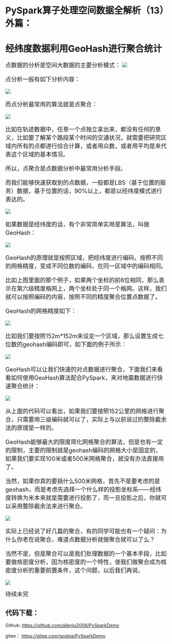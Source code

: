 # PySpark算子处理空间数据全解析（13）外篇：
# 经纬度数据利用GeoHash进行聚合统计

<font size=4>
点数据的分析是空间大数据的主要分析模式：

<img src="./img/1.jpg"/>


点分析一般有如下分析内容：

<img src="./img/2.jpg"/>

而点分析最常用的算法就是点聚合：

<img src="./img/3.jpg"/>

比如在轨迹数据中，任意一个点独立拿出来，都没有任何的意义，比如要了解某个路段某个时间的交通状况，就需要把研究区域内所有的点都进行综合计算，或者用众数，或者用平均是来代表这个区域的基本情况。

所以，点聚合是点数据分析中最常用分析手段。

而我们能够快速获取到的点数据，一般都是LBS（基于位置的服务）数据，基于位置的话，90%以上，都是以经纬度模式进行表达的。

<img src="./img/4.jpg"/>

如果数据是经纬度的话，有个非常简单实用是算法，叫做GeoHash：

<img src="./img/5.jpg"/>

GeoHash的原理就是按照区域，把经纬度进行编码，按照不同的网格精度，变成不同位数的编码，在同一区域中的编码相同。

比如上图里面的那个例子，如果两个坐标的前6位相同，那么表示在第六级精度格网上，两个坐标处于同一个格网。这样，我们就可以按照编码的内容，按照不同的精度聚合位置点数据了。

GeoHash的网格精度如下：

<img src="./img/6.jpg"/>

比如我们要按照152m*152m来设定一个区域，那么设置生成七位数的geohash编码即可，如下面的例子所示：

<img src="./img/7.jpg"/>


GeoHash可以让我们快速的对点数据进行聚合，下面我们来看看如何使用GeoHash算法配合PySpark，来对地震数据进行快速聚合统计：

<img src="./img/8.jpg"/>

从上面的代码可以看出，如果我们要按照152公里的网格进行聚合，只需要用三级编码就可以了，实际上与以前说过的整除截余法的原理是一样的。

GeoHash能够最大的限度简化网格聚合的算法，但是也有一定的限制，主要的限制就是geohash编码的网格大小是固定的，如果我们要实现100米或者500米网格聚合，就没有办法直接用了。

当然，如果你真的要搞什么500米网格，首先不是要考虑的是geohash，而是考虑先选择一个什么样的投影坐标系——经纬度转换为米本来就是需要进行投影了，而一旦投影之后，你就可以采用整除截余法来进行聚合。

<img src="./img/9.jpg"/>

实际上已经说了好几篇的聚合，有的同学可能也有一个疑问：为什么你老在说聚合，难道点数据分析就做聚合就可以了么？

当然不是，但是聚合可以是我们处理数据的一个基本手段，比如要做核密度分析，因为核密度的一个特性，使我们做聚合成为核密度分析的重要前置条件，这个问题，以后我们再说。

<img src="./img/10.jpg"/>


待续未完
</font>

## 代码下载：

Github:
https://github.com/allenlu2008/PySparkDemo

gitee：
https://gitee.com/godxia/PySparkDemo